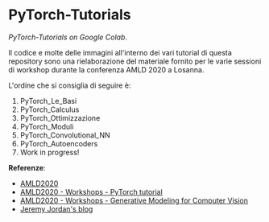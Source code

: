 # PyTorch-Tutorials
*PyTorch-Tutorials on Google Colab*. 

Il codice e molte delle immagini all'interno dei vari tutorial di questa repository sono una rielaborazione del materiale fornito per le varie sessioni di workshop durante la conferenza AMLD 2020 a Losanna. 

L'ordine che si consiglia di seguire è: 
1. PyTorch_Le_Basi
2. PyTorch_Calculus
3. PyTorch_Ottimizzazione
4. PyTorch_Moduli
5. PyTorch_Convolutional_NN
6. PyTorch_Autoencoders
7. Work in progress!

**Referenze**:
- [AMLD2020](https://appliedmldays.org)
- [AMLD2020 - Workshops - PyTorch tutorial](https://appliedmldays.org/workshops/pytorch-tutorial)
- [AMLD2020 - Workshops - Generative Modeling for Computer Vision](https://appliedmldays.org/workshops/generative-modeling-for-computer-vision)
- [Jeremy Jordan's blog](https://www.jeremyjordan.me/data-science/)

